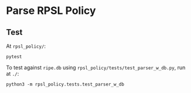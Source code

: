 # Parse RPSL Policy

## Test

At `rpsl_policy/`:

```shell
pytest
```

To test against `ripe.db` using `rpsl_policy/tests/test_parser_w_db.py`, run at `./`:

```shell
python3 -m rpsl_policy.tests.test_parser_w_db
```
